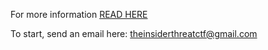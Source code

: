 For more information [READ HERE](https://blog.bushidotoken.net/p/ctf.html)

To start, send an email here: theinsiderthreatctf@gmail.com
